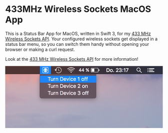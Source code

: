 # 433MHz Wireless Sockets MacOS App

This is a Status Bar App for MacOS, written in Swift 3, for my [433 MHz Wireless Sockets API](https://github.com/philipptrenz/433MHz-Wireless-Sockets-API). Your configured wireless sockets get displayed in a status bar menu, so you can switch them handy without opening your browser or making a curl request.

Look at the [433 MHz Wireless Sockets API](https://github.com/philipptrenz/433MHz-Wireless-Sockets-API) for more information!

![Screenshot 4](screenshots/screenshot_3.png?raw=true)

